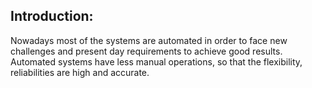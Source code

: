 ## Introduction:

Nowadays most of the systems are automated in order to face new challenges and present day requirements to achieve good results.
 Automated systems have less manual operations, so that the flexibility, reliabilities are high and accurate.
 
